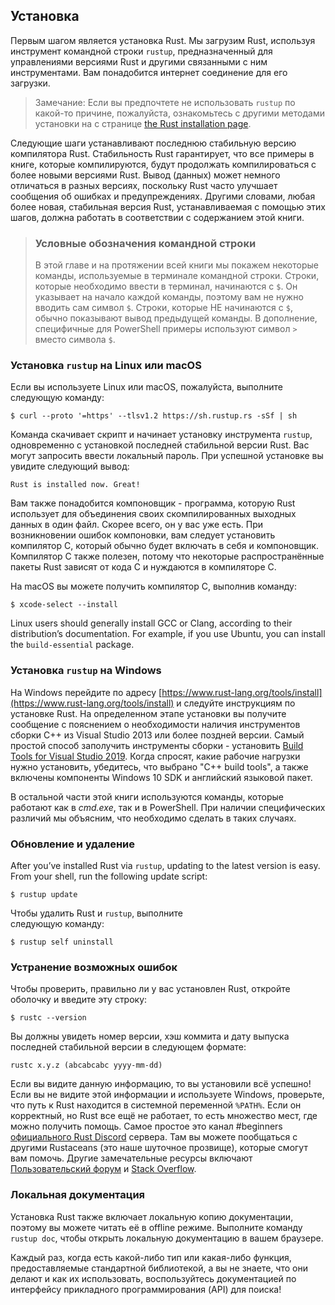 ## Установка

Первым шагом является установка Rust. Мы загрузим Rust, используя инструмент командной строки `rustup`, предназначенный для управлениями версиями Rust и другими связанными с ним инструментами. Вам понадобится интернет соединение для его загрузки.

> Замечание: Если вы предпочтете не использовать `rustup` по какой-то причине, пожалуйста, ознакомьтесь с другими методами установки на с странице [the Rust installation page](https://forge.rust-lang.org/infra/other-installation-methods.html).

Следующие шаги устанавливают последнюю стабильную версию компилятора Rust. Стабильность Rust гарантирует, что все примеры в книге, которые компилируются, будут продолжать компилироваться с более новыми версиями Rust. Вывод (данных) может немного отличаться в разных версиях, поскольку Rust часто улучшает сообщения об ошибках и предупреждениях. Другими словами, любая более новая, стабильная версия Rust, устанавливаемая с помощью этих шагов, должна работать в соответствии с содержанием этой книги.

> ### Условные обозначения командной строки
>
> В этой главе и на протяжении всей книги мы покажем некоторые команды, используемые в терминале командной строки. Строки, которые необходимо ввести в терминал, начинаются с `$`. Он указывает на начало каждой команды, поэтому вам не нужно вводить сам символ  `$`. Строки, которые НЕ начинаются с `$`, обычно показывают вывод предыдущей команды. В дополнение, специфичные для PowerShell примеры используют символ `>` вместо символа `$`.

### Установка `rustup` на Linux или macOS

Если вы используете Linux или macOS, пожалуйста, выполните следующую команду:

```console
$ curl --proto '=https' --tlsv1.2 https://sh.rustup.rs -sSf | sh
```

Команда скачивает скрипт и начинает установку инструмента `rustup`, одновременно с установкой последней стабильной версии Rust. Вас могут запросить ввести локальный пароль. При успешной установке вы увидите следующий вывод:

```text
Rust is installed now. Great!
```

Вам также понадобится компоновщик - программа, которую Rust использует для объединения своих скомпилированных выходных данных в один файл. Скорее всего, он у вас уже есть. При возникновении ошибок компоновки, вам следует установить компилятор C, который обычно будет включать в себя и компоновщик. Компилятор C также полезен, потому что некоторые распространённые пакеты Rust зависят от кода C и нуждаются в компиляторе C.

На macOS вы можете получить компилятор C, выполнив команду:

```console
$ xcode-select --install
```

Linux users should generally install GCC or Clang, according to their distribution’s documentation. For example, if you use Ubuntu, you can install the `build-essential` package.

### Установка `rustup` на Windows

На Windows перейдите по адресу [https://www.rust-lang.org/tools/install](https://www.rust-lang.org/tools/install) и следуйте инструкциям по установке Rust. На определенном этапе установки вы получите сообщение с пояснением о необходимости наличия инструментов сборки C++ из Visual Studio 2013 или более поздней версии. Самый простой способ заполучить инструменты сборки - установить [Build Tools for Visual Studio 2019](https://visualstudio.microsoft.com/visual-cpp-build-tools/). Когда спросят, какие рабочие нагрузки нужно установить, убедитесь, что выбрано "C++ build tools", а также включены компоненты Windows 10 SDK и английский языковой пакет.

В остальной части этой книги используются команды, которые работают как в *cmd.exe*, так и в PowerShell. При наличии специфических различий мы объясним, что необходимо сделать в таких случаях.

### Обновление и удаление

After you’ve installed Rust via `rustup`, updating to the latest version is easy. From your shell, run the following update script:

```console
$ rustup update
```

Чтобы удалить Rust и `rustup`, выполните<br>следующую команду:

```console
$ rustup self uninstall
```

### Устранение возможных ошибок

Чтобы проверить, правильно ли у вас установлен Rust, откройте оболочку и введите эту строку:

```console
$ rustc --version
```

Вы должны увидеть номер версии, хэш коммита и дату выпуска последней стабильной версии в следующем формате:

```text
rustc x.y.z (abcabcabc yyyy-mm-dd)
```

Если вы видите данную информацию, то вы установили всё успешно! Если вы не видите этой информации и используете Windows, проверьте, что путь к Rust находится в системной переменной `%PATH%`. Если он корректный, но Rust все ещё не работает, то есть множество мест, где можно получить помощь. Самое простое это канал #beginners [официального Rust Discord](https://discord.gg/rust-lang) сервера. Там вы можете пообщаться с другими Rustaceans (это наше шуточное прозвище), которые смогут вам помочь. Другие замечательные ресурсы включают [Пользовательский форум](https://users.rust-lang.org/) и [Stack Overflow](https://stackoverflow.com/questions/tagged/rust).

### Локальная документация

Установка Rust также включает локальную копию документации, поэтому вы можете читать её в offline режиме. Выполните команду `rustup doc`, чтобы открыть локальную документацию в вашем браузере.

Каждый раз, когда есть какой-либо тип или какая-либо функция, предоставляемые стандартной библиотекой, а вы не знаете, что они делают и как их использовать, воспользуйтесь документацией по интерфейсу прикладного программирования (API) для поиска!
